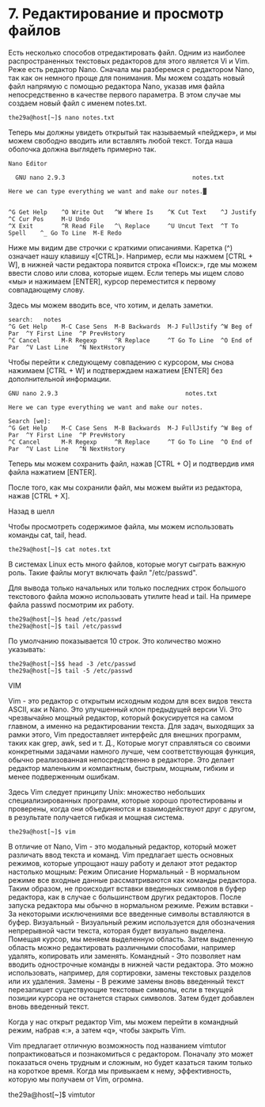 # 7. Редактирование и просмотр файлов

Есть несколько способов отредактировать файл. Одним из наиболее распространенных текстовых редакторов для этого является Vi и Vim. Реже есть редактор Nano. Сначала мы разберемся с редактором Nano, так как он немного проще для понимания. Мы можем создать новый файл напрямую с помощью редактора Nano, указав имя файла непосредственно в качестве первого параметра. В этом случае мы создаем новый файл с именем notes.txt.
```
the29a@host[~]$ nano notes.txt
```

Теперь мы должны увидеть открытый так называемый «пейджер», и мы можем свободно вводить или вставлять любой текст. Тогда наша оболочка должна выглядеть примерно так.

```
Nano Editor

  GNU nano 2.9.3                                    notes.txt                                              

Here we can type everything we want and make our notes.▓


^G Get Help    ^O Write Out   ^W Where Is    ^K Cut Text    ^J Justify     ^C Cur Pos     M-U Undo
^X Exit        ^R Read File   ^\ Replace     ^U Uncut Text  ^T To Spell    ^_ Go To Line  M-E Redo
```

Ниже мы видим две строчки с краткими описаниями. Каретка (^) означает нашу клавишу «[CTRL]». Например, если мы нажмем [CTRL + W], в нижней части редактора появится строка «Поиск:», где мы можем ввести слово или слова, которые ищем. Если теперь мы ищем слово «мы» и нажимаем [ENTER], курсор переместится к первому совпадающему слову.

Здесь мы можем вводить все, что хотим, и делать заметки.

```
search:   notes                                                                                            
^G Get Help    M-C Case Sens  M-B Backwards  M-J FullJstify ^W Beg of Par  ^Y First Line  ^P PrevHstory
^C Cancel      M-R Regexp     ^R Replace     ^T Go To Line  ^O End of Par  ^V Last Line   ^N NextHstory
```

Чтобы перейти к следующему совпадению с курсором, мы снова нажимаем [CTRL + W] и подтверждаем нажатием [ENTER] без дополнительной информации.

```
GNU nano 2.9.3                                    notes.txt                                              

Here we can type everything we want and make our notes.

Search [we]:                                                                                               
^G Get Help    M-C Case Sens  M-B Backwards  M-J FullJstify ^W Beg of Par  ^Y First Line  ^P PrevHstory
^C Cancel      M-R Regexp     ^R Replace     ^T Go To Line  ^O End of Par  ^V Last Line   ^N NextHstory
```

Теперь мы можем сохранить файл, нажав [CTRL + O] и подтвердив имя файла нажатием [ENTER].

После того, как мы сохранили файл, мы можем выйти из редактора, нажав [CTRL + X].

Назад в шелл


Чтобы просмотреть содержимое файла, мы можем использовать команды cat, tail, head.
```
the29a@host[~]$ cat notes.txt
```
В системах Linux есть много файлов, которые могут сыграть важную роль. Такие файлы могут включать файл "/etc/passwd".

Для вывода только начальных или только последних строк большого текстового файла можно использовать утилите head и tail.
На примере файла passwd посмотрим их работу.
```
the29a@host[~]$ head /etc/passwd
the29a@host[~]$ tail /etc/passwd
```

По умолчанию показывается 10 строк. Это количество можно указывать:

```
the29a@host[~]$$ head -3 /etc/passwd
the29a@host[~]$ tail -5 /etc/passwd
```
VIM

Vim - это редактор с открытым исходным кодом для всех видов текста ASCII, как и Nano. Это улучшенный клон предыдущей версии Vi. Это чрезвычайно мощный редактор, который фокусируется на самом главном, а именно на редактировании текста. Для задач, выходящих за рамки этого, Vim предоставляет интерфейс для внешних программ, таких как grep, awk, sed и т. Д., Которые могут справляться со своими конкретными задачами намного лучше, чем соответствующая функция, обычно реализованная непосредственно в редакторе. Это делает редактор маленьким и компактным, быстрым, мощным, гибким и менее подверженным ошибкам.

Здесь Vim следует принципу Unix: множество небольших специализированных программ, которые хорошо протестированы и проверены, когда они объединяются и взаимодействуют друг с другом, в результате получается гибкая и мощная система.

```
the29a@host[~]$ vim
```

В отличие от Nano, Vim - это модальный редактор, который может различать ввод текста и команд. Vim предлагает шесть основных режимов, которые упрощают нашу работу и делают этот редактор настолько мощным:
Режим Описание
Нормальный - В нормальном режиме все входные данные рассматриваются как команды редактора. Таким образом, не происходит вставки введенных символов в буфер редактора, как в случае с большинством других редакторов. После запуска редактора мы обычно в нормальном режиме.
Режим вставки - За некоторыми исключениями все введенные символы вставляются в буфер.
Визуальный - Визуальный режим используется для обозначения непрерывной части текста, которая будет визуально выделена. Помещая курсор, мы меняем выделенную область. Затем выделенную область можно редактировать различными способами, например удалять, копировать или заменять.
Командный - Это позволяет нам вводить однострочные команды в нижней части редактора. Это можно использовать, например, для сортировки, замены текстовых разделов или их удаления.
Замены - В режиме замены вновь введенный текст перезапишет существующие текстовые символы, если в текущей позиции курсора не останется старых символов. Затем будет добавлен вновь введенный текст.

Когда у нас открыт редактор Vim, мы можем перейти в командный режим, набрав «:», а затем «q», чтобы закрыть Vim.

Vim предлагает отличную возможность под названием vimtutor попрактиковаться и познакомиться с редактором. Поначалу это может показаться очень трудным и сложным, но будет казаться таким только на короткое время. Когда мы привыкаем к нему, эффективность, которую мы получаем от Vim, огромна.

the29a@host[~]$ vimtutor